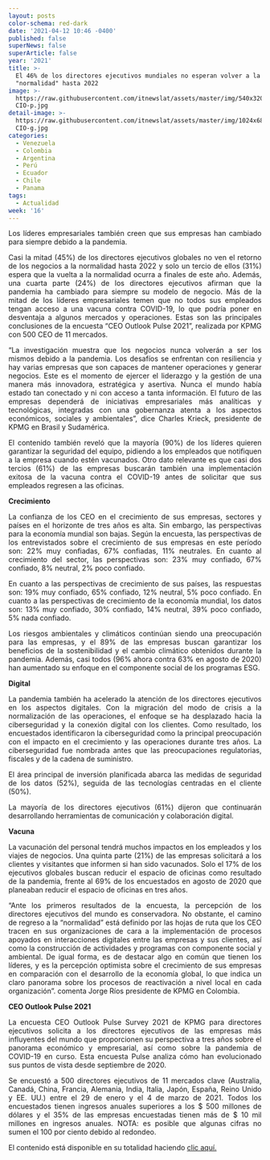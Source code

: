 ```yaml
---
layout: posts
color-schema: red-dark
date: '2021-04-12 10:46 -0400'
published: false
superNews: false
superArticle: false
year: '2021'
title: >-
  El 46% de los directores ejecutivos mundiales no esperan volver a la
  "normalidad" hasta 2022
image: >-
  https://raw.githubusercontent.com/itnewslat/assets/master/img/540x320/Ejecutivo
  CIO-p.jpg
detail-image: >-
  https://raw.githubusercontent.com/itnewslat/assets/master/img/1024x680/Ejecutivo
  CIO-g.jpg
categories:
  - Venezuela
  - Colombia
  - Argentina
  - Perú
  - Ecuador
  - Chile
  - Panama
tags:
  - Actualidad
week: '16'
---
```

<p style="text-align: justify;">Los líderes empresariales también creen que sus empresas han cambiado para siempre debido a la pandemia.</p>
<p style="text-align: justify;">Casi la mitad (45%) de los directores ejecutivos globales no ven el retorno de los negocios a la normalidad hasta 2022 y solo un tercio de ellos (31%) espera que la vuelta a la normalidad ocurra a finales de este año. Además, una cuarta parte (24%) de los directores ejecutivos afirman que la pandemia ha cambiado para siempre su modelo de negocio. Más de la mitad de los líderes empresariales temen que no todos sus empleados tengan acceso a una vacuna contra COVID-19, lo que podría poner en desventaja a algunos mercados y operaciones. Estas son las principales conclusiones de la encuesta “CEO Outlook Pulse 2021”, realizada por KPMG con 500 CEO de 11 mercados.</p>
<p style="text-align: justify;">“La investigación muestra que los negocios nunca volverán a ser los mismos debido a la pandemia. Los desafíos se enfrentan con resiliencia y hay varias empresas que son capaces de mantener operaciones y generar negocios. Este es el momento de ejercer el liderazgo y la gestión de una manera más innovadora, estratégica y asertiva. Nunca el mundo había estado tan conectado y ni con acceso a tanta información. El futuro de las empresas dependerá de iniciativas empresariales más analíticas y tecnológicas, integradas con una gobernanza atenta a los aspectos económicos, sociales y ambientales”, dice Charles Krieck, presidente de KPMG en Brasil y Sudamérica.</p>
<p style="text-align: justify;">El contenido también reveló que la mayoría (90%) de los líderes quieren garantizar la seguridad del equipo, pidiendo a los empleados que notifiquen a la empresa cuando estén vacunados. Otro dato relevante es que casi dos tercios (61%) de las empresas buscarán también una implementación exitosa de la vacuna contra el COVID-19 antes de solicitar que sus empleados regresen a las oficinas.</p>
<p style="text-align: justify;"><strong>Crecimiento</strong></p>
<p style="text-align: justify;">La confianza de los CEO en el crecimiento de sus empresas, sectores y países en el horizonte de tres años es alta. Sin embargo, las perspectivas para la economía mundial son bajas. Según la encuesta, las perspectivas de los entrevistados sobre el crecimiento de sus empresas en este período son: 22% muy confiadas, 67% confiadas, 11% neutrales. En cuanto al crecimiento del sector, las perspectivas son: 23% muy confiado, 67% confiado, 8% neutral, 2% poco confiado.</p>
<p style="text-align: justify;">En cuanto a las perspectivas de crecimiento de sus países, las respuestas son: 19% muy confiado, 65% confiado, 12% neutral, 5% poco confiado. En cuanto a las perspectivas de crecimiento de la economía mundial, los datos son: 13% muy confiado, 30% confiado, 14% neutral, 39% poco confiado, 5% nada confiado.</p>
<p style="text-align: justify;">Los riesgos ambientales y climáticos continúan siendo una preocupación para las empresas, y el 89% de las empresas buscan garantizar los beneficios de la sostenibilidad y el cambio climático obtenidos durante la pandemia. Además, casi todos (96% ahora contra 63% en agosto de 2020) han aumentado su enfoque en el componente social de los programas ESG.</p>
<p style="text-align: justify;"><strong>Digital</strong></p>
<p style="text-align: justify;">La pandemia también ha acelerado la atención de los directores ejecutivos en los aspectos digitales. Con la migración del modo de crisis a la normalización de las operaciones, el enfoque se ha desplazado hacia la ciberseguridad y la conexión digital con los clientes. Como resultado, los encuestados identificaron la ciberseguridad como la principal preocupación con el impacto en el crecimiento y las operaciones durante tres años. La ciberseguridad fue nombrada antes que las preocupaciones regulatorias, fiscales y de la cadena de suministro.</p>
<p style="text-align: justify;">El área principal de inversión planificada abarca las medidas de seguridad de los datos (52%), seguida de las tecnologías centradas en el cliente (50%).</p>
<p style="text-align: justify;">La mayoría de los directores ejecutivos (61%) dijeron que continuarán desarrollando herramientas de comunicación y colaboración digital.</p>
<p style="text-align: justify;"><strong>Vacuna</strong></p>
<p style="text-align: justify;">La vacunación del personal tendrá muchos impactos en los empleados y los viajes de negocios. Una quinta parte (21%) de las empresas solicitará a los clientes y visitantes que informen si han sido vacunados. Solo el 17% de los ejecutivos globales buscan reducir el espacio de oficinas como resultado de la pandemia, frente al 69% de los encuestados en agosto de 2020 que planeaban reducir el espacio de oficinas en tres años.</p>
<p style="text-align: justify;">“Ante los primeros resultados de la encuesta, la percepción de los directores ejecutivos del mundo es conservadora. No obstante, el camino de regreso a la “normalidad” está definido por las hojas de ruta que los CEO tracen en sus organizaciones de cara a la implementación de procesos apoyados en interacciones digitales entre las empresas y sus clientes, así como la construcción de actividades y programas con componente social y ambiental. De igual forma, es de destacar algo en común que tienen los líderes, y es la percepción optimista sobre el crecimiento de sus empresas en comparación con el desarrollo de la economía global, lo que indica un claro panorama sobre los procesos de reactivación a nivel local en cada organización”. comenta Jorge Ríos presidente de KPMG en Colombia.</p>
<p style="text-align: justify;"><strong>CEO Outlook Pulse 2021</strong></p>
<p style="text-align: justify;">La encuesta CEO Outlook Pulse Survey 2021 de KPMG para directores ejecutivos solicita a los directores ejecutivos de las empresas más influyentes del mundo que proporcionen su perspectiva a tres años sobre el panorama económico y empresarial, así como sobre la pandemia de COVID-19 en curso. Esta encuesta Pulse analiza cómo han evolucionado sus puntos de vista desde septiembre de 2020.</p>
<p style="text-align: justify;">Se encuestó a 500 directores ejecutivos de 11 mercados clave (Australia, Canadá, China, Francia, Alemania, India, Italia, Japón, España, Reino Unido y EE. UU.) entre el 29 de enero y el 4 de marzo de 2021. Todos los encuestados tienen ingresos anuales superiores a los $ 500 millones de dólares y el 35% de las empresas encuestadas tienen más de $ 10 mil millones en ingresos anuales. NOTA: es posible que algunas cifras no sumen el 100 por ciento debido al redondeo.</p>
<p style="text-align: justify;">El contenido está disponible en su totalidad haciendo <a href="http://ow.ly/1GUF30rC7Z7">clic aquí.</a></p>
